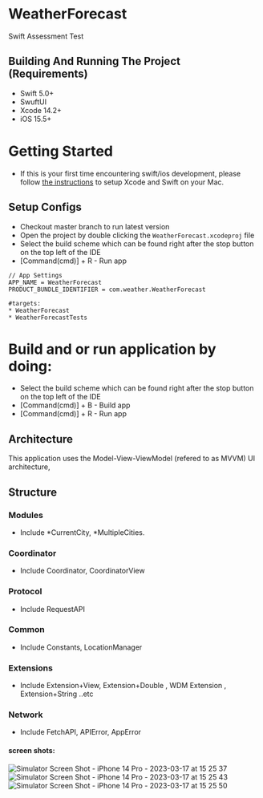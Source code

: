 # WeatherForecast
Swift Assessment Test 

## Building And Running The Project (Requirements)
* Swift 5.0+
* SwuftUI
* Xcode 14.2+
* iOS 15.5+

# Getting Started
- If this is your first time encountering swift/ios development, please follow [the instructions](https://developer.apple.com/support/xcode/) to setup Xcode and Swift on your Mac.


## Setup Configs
- Checkout master branch to run latest version
- Open the project by double clicking the `WeatherForecast.xcodeproj` file
- Select the build scheme which can be found right after the stop button on the top left of the IDE
- [Command(cmd)] + R - Run app
```
// App Settings
APP_NAME = WeatherForecast
PRODUCT_BUNDLE_IDENTIFIER = com.weather.WeatherForecast

#targets:
* WeatherForecast
* WeatherForecastTests

```

# Build and or run application by doing:
* Select the build scheme which can be found right after the stop button on the top left of the IDE
* [Command(cmd)] + B - Build app
* [Command(cmd)] + R - Run app

## Architecture
This application uses the Model-View-ViewModel (refered to as MVVM) UI architecture,


## Structure

### Modules
- Include 
	*CurrentCity, 
	*MultipleCities.

### Coordinator
- Include Coordinator, CoordinatorView

### Protocol
- Include RequestAPI

### Common
- Include Constants,  LocationManager

### Extensions
- Include Extension+View,  Extension+Double , WDM Extension , Extension+String ..etc

### Network
- Include FetchAPI, APIError, AppError

#### screen shots:

![Simulator Screen Shot - iPhone 14 Pro - 2023-03-17 at 15 25 37](https://user-images.githubusercontent.com/58474263/225885126-29a8cf84-7239-4411-a288-c123bf615f4b.png)
![Simulator Screen Shot - iPhone 14 Pro - 2023-03-17 at 15 25 43](https://user-images.githubusercontent.com/58474263/225885173-7efbf21c-5ef2-45de-b99d-43da6cac6e15.png)
![Simulator Screen Shot - iPhone 14 Pro - 2023-03-17 at 15 25 50](https://user-images.githubusercontent.com/58474263/225885197-1090fe89-e3f7-4313-9647-121647b41ccf.png)


